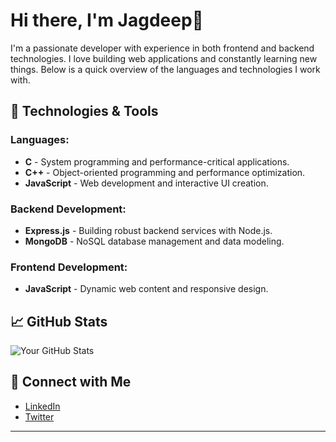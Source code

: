 # Hi there, I'm Jagdeep👋

I'm a passionate developer with experience in both frontend and backend technologies. I love building web applications and constantly learning new things. Below is a quick overview of the languages and technologies I work with.

## 🚀 Technologies & Tools

### Languages:
- **C** - System programming and performance-critical applications.
- **C++** - Object-oriented programming and performance optimization.
- **JavaScript** - Web development and interactive UI creation.

### Backend Development:
- **Express.js** - Building robust backend services with Node.js.
- **MongoDB** - NoSQL database management and data modeling.

### Frontend Development:
- **JavaScript** - Dynamic web content and responsive design.
  
## 📈 GitHub Stats

![Your GitHub Stats](https://github-readme-stats.vercel.app/api?username=JagdeepChoudhary&show_icons=true&hide_border=true&theme=radical)

## 💬 Connect with Me

- [LinkedIn](https://www.linkedin.com/in/JagdeepChoudhary/)
- [Twitter](https://x.com/jd_choudhary_)

---

